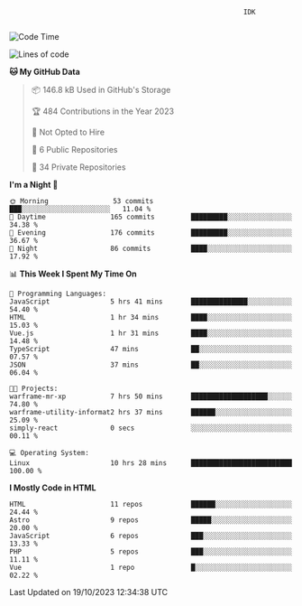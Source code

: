 ```text
                                                          IDK
                                       
```

<!--START_SECTION:waka-->
![Code Time](http://img.shields.io/badge/Code%20Time-76%20hrs%2022%20mins-blue)

![Lines of code](https://img.shields.io/badge/From%20Hello%20World%20I%27ve%20Written-127.3%20thousand%20lines%20of%20code-blue)

**🐱 My GitHub Data** 

> 📦 146.8 kB Used in GitHub's Storage 
 > 
> 🏆 484 Contributions in the Year 2023
 > 
> 🚫 Not Opted to Hire
 > 
> 📜 6 Public Repositories 
 > 
> 🔑 34 Private Repositories 
 > 
**I'm a Night 🦉** 

```text
🌞 Morning                53 commits          ███░░░░░░░░░░░░░░░░░░░░░░   11.04 % 
🌆 Daytime                165 commits         █████████░░░░░░░░░░░░░░░░   34.38 % 
🌃 Evening                176 commits         █████████░░░░░░░░░░░░░░░░   36.67 % 
🌙 Night                  86 commits          ████░░░░░░░░░░░░░░░░░░░░░   17.92 % 
```


📊 **This Week I Spent My Time On** 

```text
💬 Programming Languages: 
JavaScript               5 hrs 41 mins       ██████████████░░░░░░░░░░░   54.40 % 
HTML                     1 hr 34 mins        ████░░░░░░░░░░░░░░░░░░░░░   15.03 % 
Vue.js                   1 hr 31 mins        ████░░░░░░░░░░░░░░░░░░░░░   14.48 % 
TypeScript               47 mins             ██░░░░░░░░░░░░░░░░░░░░░░░   07.57 % 
JSON                     37 mins             ██░░░░░░░░░░░░░░░░░░░░░░░   06.04 % 

🐱‍💻 Projects: 
warframe-mr-xp           7 hrs 50 mins       ███████████████████░░░░░░   74.80 % 
warframe-utility-informat2 hrs 37 mins       ██████░░░░░░░░░░░░░░░░░░░   25.09 % 
simply-react             0 secs              ░░░░░░░░░░░░░░░░░░░░░░░░░   00.11 % 

💻 Operating System: 
Linux                    10 hrs 28 mins      █████████████████████████   100.00 % 
```

**I Mostly Code in HTML** 

```text
HTML                     11 repos            ██████░░░░░░░░░░░░░░░░░░░   24.44 % 
Astro                    9 repos             █████░░░░░░░░░░░░░░░░░░░░   20.00 % 
JavaScript               6 repos             ███░░░░░░░░░░░░░░░░░░░░░░   13.33 % 
PHP                      5 repos             ███░░░░░░░░░░░░░░░░░░░░░░   11.11 % 
Vue                      1 repo              █░░░░░░░░░░░░░░░░░░░░░░░░   02.22 % 
```




 Last Updated on 19/10/2023 12:34:38 UTC
<!--END_SECTION:waka-->
